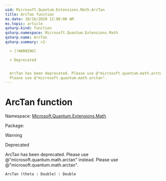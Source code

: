```yaml
---
uid: Microsoft.Quantum.Extensions.Math.ArcTan
title: ArcTan function
ms.date: 10/16/2020 12:00:00 AM
ms.topic: article
qsharp.kind: function
qsharp.namespace: Microsoft.Quantum.Extensions.Math
qsharp.name: ArcTan
qsharp.summary: >2-

  > [!WARNING]

  > Deprecated


  ArcTan has been deprecated. Please use @"microsoft.quantum.math.arctan" instead.
  Please use @"microsoft.quantum.math.arctan".
---
```


# ArcTan function

Namespace: [Microsoft.Quantum.Extensions.Math](xref:Microsoft.Quantum.Extensions.Math)

Package: [](https://nuget.org/packages/)


> [!WARNING]
> Deprecated
ArcTan has been deprecated. Please use @"microsoft.quantum.math.arctan" instead.Please use @"microsoft.quantum.math.arctan".

```Q#
ArcTan (theta : Double) : Double
```
